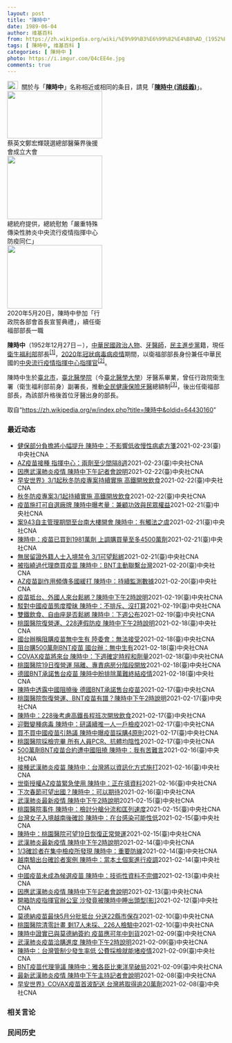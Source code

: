 ```yaml
---
layout: post
title: "陳時中"
date: 1989-06-04
author: 维基百科
from: https://zh.wikipedia.org/wiki/%E9%99%B3%E6%99%82%E4%B8%AD_(1952%E5%B9%B4)
tags: [ 陳時中, 维基百科 ]
categories: [ 陳時中 ]
photo: https://i.imgur.com/Q4cEE4e.jpg
comments: true
---
```

<div class="mw-parser-output"><div id="noteTA-54dafe5e" class="noteTA"><div class="noteTA-group"><div data-noteta-group-source="module" data-noteta-group="Medicine"></div></div></div>
<div role="note" class="hatnote navigation-not-searchable"><a href="/wiki/Wikipedia:%E6%B6%88%E6%AD%A7%E4%B9%89" title="Wikipedia:消歧义"><img alt="Disambig gray.svg" src="//upload.wikimedia.org/wikipedia/commons/thumb/5/5f/Disambig_gray.svg/25px-Disambig_gray.svg.png" decoding="async" width="25" height="19" srcset="//upload.wikimedia.org/wikipedia/commons/thumb/5/5f/Disambig_gray.svg/38px-Disambig_gray.svg.png 1.5x, //upload.wikimedia.org/wikipedia/commons/thumb/5/5f/Disambig_gray.svg/50px-Disambig_gray.svg.png 2x" data-file-width="220" data-file-height="168"></a>&nbsp;&nbsp;關於与「<b>陳時中</b>」名称相近或相同的条目，請見「<b><a href="/wiki/%E9%99%B3%E6%99%82%E4%B8%AD_(%E6%B6%88%E6%AD%A7%E7%BE%A9)" class="mw-disambig" title="陳時中 (消歧義)">陳時中 (消歧義)</a></b>」。</div>

<div class="thumb tright"><div class="thumbinner" style="width:222px;"><a href="/wiki/File:%E9%84%AD%E5%AE%8F%E8%BC%9D%E8%88%87%E9%86%AB%E6%94%BF%E4%BA%BA%E5%A3%AB%E5%90%88%E7%85%A7.jpg" class="image"><img alt="" src="//upload.wikimedia.org/wikipedia/commons/thumb/e/e0/%E9%84%AD%E5%AE%8F%E8%BC%9D%E8%88%87%E9%86%AB%E6%94%BF%E4%BA%BA%E5%A3%AB%E5%90%88%E7%85%A7.jpg/220px-%E9%84%AD%E5%AE%8F%E8%BC%9D%E8%88%87%E9%86%AB%E6%94%BF%E4%BA%BA%E5%A3%AB%E5%90%88%E7%85%A7.jpg" decoding="async" width="220" height="110" class="thumbimage" srcset="//upload.wikimedia.org/wikipedia/commons/thumb/e/e0/%E9%84%AD%E5%AE%8F%E8%BC%9D%E8%88%87%E9%86%AB%E6%94%BF%E4%BA%BA%E5%A3%AB%E5%90%88%E7%85%A7.jpg/330px-%E9%84%AD%E5%AE%8F%E8%BC%9D%E8%88%87%E9%86%AB%E6%94%BF%E4%BA%BA%E5%A3%AB%E5%90%88%E7%85%A7.jpg 1.5x, //upload.wikimedia.org/wikipedia/commons/thumb/e/e0/%E9%84%AD%E5%AE%8F%E8%BC%9D%E8%88%87%E9%86%AB%E6%94%BF%E4%BA%BA%E5%A3%AB%E5%90%88%E7%85%A7.jpg/440px-%E9%84%AD%E5%AE%8F%E8%BC%9D%E8%88%87%E9%86%AB%E6%94%BF%E4%BA%BA%E5%A3%AB%E5%90%88%E7%85%A7.jpg 2x" data-file-width="4160" data-file-height="2080"></a>  <div class="thumbcaption"><div class="magnify"><a href="/wiki/File:%E9%84%AD%E5%AE%8F%E8%BC%9D%E8%88%87%E9%86%AB%E6%94%BF%E4%BA%BA%E5%A3%AB%E5%90%88%E7%85%A7.jpg" class="internal" title="放大"></a></div>蔡英文鄭宏輝競選總部醫藥界後援會成立大會</div></div></div>
<div class="thumb tright"><div class="thumbinner" style="width:222px;"><a href="/wiki/File:02.07_%E7%B8%BD%E7%B5%B1%E6%85%B0%E5%8B%89%E3%80%8C%E5%9A%B4%E9%87%8D%E7%89%B9%E6%AE%8A%E5%82%B3%E6%9F%93%E6%80%A7%E8%82%BA%E7%82%8E%E4%B8%AD%E5%A4%AE%E6%B5%81%E8%A1%8C%E7%96%AB%E6%83%85%E6%8C%87%E6%8F%AE%E4%B8%AD%E5%BF%83%E9%98%B2%E7%96%AB%E5%90%8C%E4%BB%81%E3%80%8D_(49500116692).jpg" class="image"><img alt="" src="//upload.wikimedia.org/wikipedia/commons/thumb/9/95/02.07_%E7%B8%BD%E7%B5%B1%E6%85%B0%E5%8B%89%E3%80%8C%E5%9A%B4%E9%87%8D%E7%89%B9%E6%AE%8A%E5%82%B3%E6%9F%93%E6%80%A7%E8%82%BA%E7%82%8E%E4%B8%AD%E5%A4%AE%E6%B5%81%E8%A1%8C%E7%96%AB%E6%83%85%E6%8C%87%E6%8F%AE%E4%B8%AD%E5%BF%83%E9%98%B2%E7%96%AB%E5%90%8C%E4%BB%81%E3%80%8D_%2849500116692%29.jpg/220px-02.07_%E7%B8%BD%E7%B5%B1%E6%85%B0%E5%8B%89%E3%80%8C%E5%9A%B4%E9%87%8D%E7%89%B9%E6%AE%8A%E5%82%B3%E6%9F%93%E6%80%A7%E8%82%BA%E7%82%8E%E4%B8%AD%E5%A4%AE%E6%B5%81%E8%A1%8C%E7%96%AB%E6%83%85%E6%8C%87%E6%8F%AE%E4%B8%AD%E5%BF%83%E9%98%B2%E7%96%AB%E5%90%8C%E4%BB%81%E3%80%8D_%2849500116692%29.jpg" decoding="async" width="220" height="147" class="thumbimage" srcset="//upload.wikimedia.org/wikipedia/commons/thumb/9/95/02.07_%E7%B8%BD%E7%B5%B1%E6%85%B0%E5%8B%89%E3%80%8C%E5%9A%B4%E9%87%8D%E7%89%B9%E6%AE%8A%E5%82%B3%E6%9F%93%E6%80%A7%E8%82%BA%E7%82%8E%E4%B8%AD%E5%A4%AE%E6%B5%81%E8%A1%8C%E7%96%AB%E6%83%85%E6%8C%87%E6%8F%AE%E4%B8%AD%E5%BF%83%E9%98%B2%E7%96%AB%E5%90%8C%E4%BB%81%E3%80%8D_%2849500116692%29.jpg/330px-02.07_%E7%B8%BD%E7%B5%B1%E6%85%B0%E5%8B%89%E3%80%8C%E5%9A%B4%E9%87%8D%E7%89%B9%E6%AE%8A%E5%82%B3%E6%9F%93%E6%80%A7%E8%82%BA%E7%82%8E%E4%B8%AD%E5%A4%AE%E6%B5%81%E8%A1%8C%E7%96%AB%E6%83%85%E6%8C%87%E6%8F%AE%E4%B8%AD%E5%BF%83%E9%98%B2%E7%96%AB%E5%90%8C%E4%BB%81%E3%80%8D_%2849500116692%29.jpg 1.5x, //upload.wikimedia.org/wikipedia/commons/thumb/9/95/02.07_%E7%B8%BD%E7%B5%B1%E6%85%B0%E5%8B%89%E3%80%8C%E5%9A%B4%E9%87%8D%E7%89%B9%E6%AE%8A%E5%82%B3%E6%9F%93%E6%80%A7%E8%82%BA%E7%82%8E%E4%B8%AD%E5%A4%AE%E6%B5%81%E8%A1%8C%E7%96%AB%E6%83%85%E6%8C%87%E6%8F%AE%E4%B8%AD%E5%BF%83%E9%98%B2%E7%96%AB%E5%90%8C%E4%BB%81%E3%80%8D_%2849500116692%29.jpg/440px-02.07_%E7%B8%BD%E7%B5%B1%E6%85%B0%E5%8B%89%E3%80%8C%E5%9A%B4%E9%87%8D%E7%89%B9%E6%AE%8A%E5%82%B3%E6%9F%93%E6%80%A7%E8%82%BA%E7%82%8E%E4%B8%AD%E5%A4%AE%E6%B5%81%E8%A1%8C%E7%96%AB%E6%83%85%E6%8C%87%E6%8F%AE%E4%B8%AD%E5%BF%83%E9%98%B2%E7%96%AB%E5%90%8C%E4%BB%81%E3%80%8D_%2849500116692%29.jpg 2x" data-file-width="2048" data-file-height="1365"></a>  <div class="thumbcaption"><div class="magnify"><a href="/wiki/File:02.07_%E7%B8%BD%E7%B5%B1%E6%85%B0%E5%8B%89%E3%80%8C%E5%9A%B4%E9%87%8D%E7%89%B9%E6%AE%8A%E5%82%B3%E6%9F%93%E6%80%A7%E8%82%BA%E7%82%8E%E4%B8%AD%E5%A4%AE%E6%B5%81%E8%A1%8C%E7%96%AB%E6%83%85%E6%8C%87%E6%8F%AE%E4%B8%AD%E5%BF%83%E9%98%B2%E7%96%AB%E5%90%8C%E4%BB%81%E3%80%8D_(49500116692).jpg" class="internal" title="放大"></a></div>總統府提供，總統慰勉「嚴重特殊傳染性肺炎中央流行疫情指揮中心防疫同仁」</div></div></div>
<div class="thumb tright"><div class="thumbinner" style="width:222px;"><a href="/wiki/File:05.20_%E7%B8%BD%E7%B5%B1%E4%B8%BB%E6%8C%81%E3%80%8C%E8%A1%8C%E6%94%BF%E9%99%A2%E5%89%AF%E9%99%A2%E9%95%B7%E6%9A%A8%E5%90%84%E9%83%A8%E6%9C%83%E9%A6%96%E9%95%B7%E5%AE%A3%E8%AA%93%E5%85%B8%E7%A6%AE%E3%80%8D-%E9%99%B3%E6%99%82%E4%B8%AD.jpg" class="image"><img alt="" src="//upload.wikimedia.org/wikipedia/commons/thumb/a/aa/05.20_%E7%B8%BD%E7%B5%B1%E4%B8%BB%E6%8C%81%E3%80%8C%E8%A1%8C%E6%94%BF%E9%99%A2%E5%89%AF%E9%99%A2%E9%95%B7%E6%9A%A8%E5%90%84%E9%83%A8%E6%9C%83%E9%A6%96%E9%95%B7%E5%AE%A3%E8%AA%93%E5%85%B8%E7%A6%AE%E3%80%8D-%E9%99%B3%E6%99%82%E4%B8%AD.jpg/220px-05.20_%E7%B8%BD%E7%B5%B1%E4%B8%BB%E6%8C%81%E3%80%8C%E8%A1%8C%E6%94%BF%E9%99%A2%E5%89%AF%E9%99%A2%E9%95%B7%E6%9A%A8%E5%90%84%E9%83%A8%E6%9C%83%E9%A6%96%E9%95%B7%E5%AE%A3%E8%AA%93%E5%85%B8%E7%A6%AE%E3%80%8D-%E9%99%B3%E6%99%82%E4%B8%AD.jpg" decoding="async" width="220" height="147" class="thumbimage" srcset="//upload.wikimedia.org/wikipedia/commons/thumb/a/aa/05.20_%E7%B8%BD%E7%B5%B1%E4%B8%BB%E6%8C%81%E3%80%8C%E8%A1%8C%E6%94%BF%E9%99%A2%E5%89%AF%E9%99%A2%E9%95%B7%E6%9A%A8%E5%90%84%E9%83%A8%E6%9C%83%E9%A6%96%E9%95%B7%E5%AE%A3%E8%AA%93%E5%85%B8%E7%A6%AE%E3%80%8D-%E9%99%B3%E6%99%82%E4%B8%AD.jpg/330px-05.20_%E7%B8%BD%E7%B5%B1%E4%B8%BB%E6%8C%81%E3%80%8C%E8%A1%8C%E6%94%BF%E9%99%A2%E5%89%AF%E9%99%A2%E9%95%B7%E6%9A%A8%E5%90%84%E9%83%A8%E6%9C%83%E9%A6%96%E9%95%B7%E5%AE%A3%E8%AA%93%E5%85%B8%E7%A6%AE%E3%80%8D-%E9%99%B3%E6%99%82%E4%B8%AD.jpg 1.5x, //upload.wikimedia.org/wikipedia/commons/thumb/a/aa/05.20_%E7%B8%BD%E7%B5%B1%E4%B8%BB%E6%8C%81%E3%80%8C%E8%A1%8C%E6%94%BF%E9%99%A2%E5%89%AF%E9%99%A2%E9%95%B7%E6%9A%A8%E5%90%84%E9%83%A8%E6%9C%83%E9%A6%96%E9%95%B7%E5%AE%A3%E8%AA%93%E5%85%B8%E7%A6%AE%E3%80%8D-%E9%99%B3%E6%99%82%E4%B8%AD.jpg/440px-05.20_%E7%B8%BD%E7%B5%B1%E4%B8%BB%E6%8C%81%E3%80%8C%E8%A1%8C%E6%94%BF%E9%99%A2%E5%89%AF%E9%99%A2%E9%95%B7%E6%9A%A8%E5%90%84%E9%83%A8%E6%9C%83%E9%A6%96%E9%95%B7%E5%AE%A3%E8%AA%93%E5%85%B8%E7%A6%AE%E3%80%8D-%E9%99%B3%E6%99%82%E4%B8%AD.jpg 2x" data-file-width="2508" data-file-height="1672"></a>  <div class="thumbcaption"><div class="magnify"><a href="/wiki/File:05.20_%E7%B8%BD%E7%B5%B1%E4%B8%BB%E6%8C%81%E3%80%8C%E8%A1%8C%E6%94%BF%E9%99%A2%E5%89%AF%E9%99%A2%E9%95%B7%E6%9A%A8%E5%90%84%E9%83%A8%E6%9C%83%E9%A6%96%E9%95%B7%E5%AE%A3%E8%AA%93%E5%85%B8%E7%A6%AE%E3%80%8D-%E9%99%B3%E6%99%82%E4%B8%AD.jpg" class="internal" title="放大"></a></div>2020年5月20日，陳時中參加「行政院各部會首長宣誓典禮」，續任衛福部部長一職</div></div></div>
<p><b>陳時中</b>（1952年12月27日<span class="useeditintro" title="Template:BLP editintro">－</span>），<a href="/wiki/%E4%B8%AD%E8%8F%AF%E6%B0%91%E5%9C%8B" title="中華民國">中華民國</a><a href="/wiki/%E6%94%BF%E6%B2%BB%E4%BA%BA%E7%89%A9" title="政治人物">政治人物</a>、<a href="/wiki/%E7%89%99%E9%86%AB%E5%B8%AB" class="mw-redirect" title="牙醫師">牙醫師</a>，<a href="/wiki/%E6%B0%91%E4%B8%BB%E9%80%B2%E6%AD%A5%E9%BB%A8" title="民主進步黨">民主進步黨</a>籍，現任<a href="/wiki/%E4%B8%AD%E8%8F%AF%E6%B0%91%E5%9C%8B%E8%A1%9B%E7%94%9F%E7%A6%8F%E5%88%A9%E9%83%A8" title="中華民國衛生福利部">衛生福利部</a>部長<sup id="cite_ref-1" class="reference"><a href="#cite_note-1">[1]</a></sup>，<a href="/wiki/2019%E5%86%A0%E7%8B%80%E7%97%85%E6%AF%92%E7%97%85%E8%87%BA%E7%81%A3%E7%96%AB%E6%83%85" title="2019冠狀病毒病臺灣疫情">2020年冠狀病毒病疫情</a>期間，以衛福部部長身份兼任中華民國的<a href="/wiki/%E5%9C%8B%E5%AE%B6%E8%A1%9B%E7%94%9F%E6%8C%87%E6%8F%AE%E4%B8%AD%E5%BF%83%E4%B8%AD%E5%A4%AE%E6%B5%81%E8%A1%8C%E7%96%AB%E6%83%85%E6%8C%87%E6%8F%AE%E4%B8%AD%E5%BF%83" title="國家衛生指揮中心中央流行疫情指揮中心">中央流行疫情指揮中心</a><a href="/wiki/%E6%8C%87%E6%8F%AE%E5%AE%98" title="指揮官">指揮官</a><sup id="cite_ref-2" class="reference"><a href="#cite_note-2">[2]</a></sup>。
</p><p>陳時中生於<a href="/wiki/%E8%87%BA%E5%8C%97%E5%B8%82" title="臺北市">臺北市</a>，<a href="/wiki/%E8%87%BA%E5%8C%97%E9%86%AB%E5%AD%B8%E9%99%A2" class="mw-redirect" title="臺北醫學院">臺北醫學院</a>（今<a href="/wiki/%E8%87%BA%E5%8C%97%E9%86%AB%E5%AD%B8%E5%A4%A7%E5%AD%B8" title="臺北醫學大學">臺北醫學大學</a>）牙醫系畢業，曾任行政院衛生署（衛生福利部前身）副署長，推動<a href="/wiki/%E5%85%A8%E6%B0%91%E5%81%A5%E5%BA%B7%E4%BF%9D%E9%9A%AA" title="全民健康保險">全民健康保險</a><a href="/wiki/%E7%89%99%E9%86%AB" title="牙醫">牙醫</a>總額制<sup id="cite_ref-3" class="reference"><a href="#cite_note-3">[3]</a></sup>，後出任衛福部部長，為該部升格後首位牙醫出身的部長。
</p>
</div><noscript><img src="//zh.wikipedia.org/wiki/Special:CentralAutoLogin/start?type=1x1" alt="" title="" width="1" height="1" style="border: none; position: absolute;"></noscript>
<div class="printfooter">取自“<a dir="ltr" href="https://zh.wikipedia.org/w/index.php?title=陳時中&amp;oldid=64430160">https://zh.wikipedia.org/w/index.php?title=陳時中&amp;oldid=64430160</a>”</div><div id="recent-news"><h3>最近动态</h3><ul><li><a href="https://nodebe4.github.io/waimei/2021-02-23/%E5%81%A5%E4%BF%9D%E9%83%A8%E5%88%86%E8%B2%A0%E6%93%94%E5%B0%87%E5%B0%8F%E5%B9%85%E6%8F%90%E5%8D%87-%E9%99%B3%E6%99%82%E4%B8%AD-%E4%B8%8D%E5%BD%B1%E9%9F%BF%E4%BD%8E%E6%94%B6%E6%85%A2%E6%80%A7%E7%97%85%E8%99%95%E6%96%B9%E7%AE%8B" title="健保部分負擔將小幅提升 陳時中：不影響低收慢性病處方箋—— 衛生福利部長陳時中23日表示，健保部分負擔將朝「小幅提升」和「幫助分級醫療」為主軸調整，但低收、中低收入民眾慢性病連續處方箋的負擔不會...">健保部分負擔將小幅提升 陳時中：不影響低收慢性病處方箋</a><time>2021-02-23</time><a class="tag">(臺)中央社CNA</a></li>
<li><a href="https://nodebe4.github.io/waimei/2021-02-23/AZ%E7%96%AB%E8%8B%97%E6%8E%A5%E7%A8%AE-%E6%8C%87%E6%8F%AE%E4%B8%AD%E5%BF%83-%E5%85%A9%E5%8A%91%E8%87%B3%E5%B0%91%E9%96%93%E9%9A%948%E9%80%B1" title="AZ疫苗接種 指揮中心：兩劑至少間隔8週—— 疫情指揮中心指揮官陳時中23日說，未來AZ疫苗兩劑接種至少間隔8週以上。（安納杜魯新聞社） （中央社記者陳偉婷、陳至中台北23日電）疫情指揮中心指揮...">AZ疫苗接種 指揮中心：兩劑至少間隔8週</a><time>2021-02-23</time><a class="tag">(臺)中央社CNA</a></li>
<li><a href="https://nodebe4.github.io/waimei/2021-02-22/%E5%9B%A0%E6%87%89%E6%AD%A6%E6%BC%A2%E8%82%BA%E7%82%8E%E7%96%AB%E6%83%85-%E9%99%B3%E6%99%82%E4%B8%AD%E4%B8%8B%E5%8D%88%E8%A8%98%E8%80%85%E6%9C%83%E8%AA%AA%E6%98%8E" title="因應武漢肺炎疫情 陳時中下午記者會說明—— 武漢肺炎蔓延圖解疫情一次看3.0Infogram 因應武漢肺炎疫情，中央流行疫情指揮中心23日宣布，指揮官陳時中下午將主持記者會說明最新疫情和整備。（...">因應武漢肺炎疫情 陳時中下午記者會說明</a><time>2021-02-22</time><a class="tag">(臺)中央社CNA</a></li>
<li><a href="https://nodebe4.github.io/waimei/2021-02-22/%E6%97%A9%E5%AE%89%E4%B8%96%E7%95%8C-3-1%E8%B5%B7%E7%A7%8B%E5%86%AC%E9%98%B2%E7%96%AB%E5%B0%88%E6%A1%88%E6%8C%81%E7%BA%8C%E5%AF%A6%E6%96%BD-%E9%AB%98%E9%90%B5%E9%96%8B%E6%94%BE%E9%A3%B2%E9%A3%9F" title="早安世界》3/1起秋冬防疫專案持續實施 高鐵開放飲食—— 疫情指揮中心指揮官陳時中宣布，3月1日起維持秋冬專案規定，入境提供陰性報告、一人一戶居家檢疫、8大場所續戴口罩，但高鐵將開放飲食。（中央...">早安世界》3/1起秋冬防疫專案持續實施 高鐵開放飲食</a><time>2021-02-22</time><a class="tag">(臺)中央社CNA</a></li>
<li><a href="https://nodebe4.github.io/waimei/2021-02-22/%E7%A7%8B%E5%86%AC%E9%98%B2%E7%96%AB%E5%B0%88%E6%A1%883-1%E8%B5%B7%E6%8C%81%E7%BA%8C%E5%AF%A6%E6%96%BD-%E9%AB%98%E9%90%B5%E9%96%8B%E6%94%BE%E9%A3%B2%E9%A3%9F" title="秋冬防疫專案3/1起持續實施 高鐵開放飲食—— 疫情指揮中心指揮官陳時中宣布，3月1日起維持秋冬專案規定，入境提供陰性報告、一人一戶居家檢疫、8大場所續戴口罩，但高鐵將開放飲食。（中央社檔案照片...">秋冬防疫專案3/1起持續實施 高鐵開放飲食</a><time>2021-02-22</time><a class="tag">(臺)中央社CNA</a></li>
<li><a href="https://nodebe4.github.io/waimei/2021-02-21/%E7%96%AB%E8%8B%97%E6%96%BD%E6%89%93%E5%8F%AF%E8%87%AA%E9%81%B8%E5%BB%A0%E7%89%8C-%E9%99%B3%E6%99%82%E4%B8%AD%E6%9B%9D%E8%80%83%E9%87%8F-%E5%85%BC%E9%A1%A7%E5%8A%9F%E6%95%88%E8%88%87%E6%B0%91%E7%9C%BE%E6%AC%8A%E7%9B%8A" title="疫苗施打可自選廠牌 陳時中曝考量：兼顧功效與民眾權益—— 武漢肺炎疫苗將開打，有專家建議強制施打、不選廠牌，但指揮中心卻不打算這麼做。（示意圖／圖取自Pixabay圖庫） （中央社記者張茗喧、余...">疫苗施打可自選廠牌 陳時中曝考量：兼顧功效與民眾權益</a><time>2021-02-21</time><a class="tag">(臺)中央社CNA</a></li>
<li><a href="https://nodebe4.github.io/waimei/2021-02-21/%E6%A1%88943%E8%87%AA%E4%B8%BB%E7%AE%A1%E7%90%86%E6%9C%9F%E9%96%93%E8%87%B3%E5%8F%B0%E5%8D%97%E5%A4%A7%E6%A8%93%E9%96%8B%E6%9C%83-%E9%99%B3%E6%99%82%E4%B8%AD-%E6%9C%89%E8%A7%B8%E6%B3%95%E4%B9%8B%E8%99%9E" title="案943自主管理期間至台南大樓開會 陳時中：有觸法之虞—— 網傳武漢肺炎確診者案943自主管理期間曾到台南某大樓開會，指揮中心指揮官陳時中說，個案確實有違反秋冬防疫專案可能。（中央流行疫情指揮中...">案943自主管理期間至台南大樓開會 陳時中：有觸法之虞</a><time>2021-02-21</time><a class="tag">(臺)中央社CNA</a></li>
<li><a href="https://nodebe4.github.io/waimei/2021-02-21/%E9%99%B3%E6%99%82%E4%B8%AD-%E7%96%AB%E8%8B%97%E5%B7%B2%E8%B2%B7%E5%88%B01981%E8%90%AC%E5%8A%91-%E4%B8%8A%E8%AA%BF%E8%B3%BC%E8%B2%B7%E9%87%8F%E8%87%B3%E5%A4%9A4500%E8%90%AC%E5%8A%91" title="陳時中：疫苗已買到1981萬劑 上調購買量至多4500萬劑—— 中央流行疫情指揮中心指揮官陳時中21日表示，台灣目前已透過國際間管道買到1981萬劑疫苗。（示意圖／圖取自Pixabay圖庫） （...">陳時中：疫苗已買到1981萬劑 上調購買量至多4500萬劑</a><time>2021-02-21</time><a class="tag">(臺)中央社CNA</a></li>
<li><a href="https://nodebe4.github.io/waimei/2021-02-21/%E7%84%A1%E5%B1%85%E7%95%99%E8%AD%89%E5%A4%96%E7%B1%8D%E4%BA%BA%E5%A3%AB%E5%85%A5%E5%A2%83%E7%A6%81%E4%BB%A4-3-1%E5%8F%AF%E6%9C%9B%E9%AC%86%E7%B6%81" title="無居留證外籍人士入境禁令 3/1可望鬆綁—— 台灣自今年元旦起祭出無居留證外籍人士入境禁令，疫情指揮中心指揮官陳時中21日表示可望鬆綁。圖為桃園機場入境通道。（中央社檔案照片） （中央社記者張茗...">無居留證外籍人士入境禁令 3/1可望鬆綁</a><time>2021-02-21</time><a class="tag">(臺)中央社CNA</a></li>
<li><a href="https://nodebe4.github.io/waimei/2021-02-20/%E8%A2%AB%E6%8C%87%E7%B9%9E%E9%81%8E%E4%BB%A3%E7%90%86%E5%95%86%E8%B2%B7%E7%96%AB%E8%8B%97-%E9%99%B3%E6%99%82%E4%B8%AD-BNT%E4%B8%BB%E5%8B%95%E8%81%AF%E7%B9%AB%E5%8F%B0%E7%81%A3" title="被指繞過代理商買疫苗 陳時中：BNT主動聯繫台灣—— 對於外界批評繞過中國代理商，直接向德國BNT總公司洽購疫苗。疫情指揮中心指揮官陳時中20日表示，是BNT總公司主動聯繫。（圖取自twitte...">被指繞過代理商買疫苗 陳時中：BNT主動聯繫台灣</a><time>2021-02-20</time><a class="tag">(臺)中央社CNA</a></li>
<li><a href="https://nodebe4.github.io/waimei/2021-02-20/AZ%E7%96%AB%E8%8B%97%E5%89%AF%E4%BD%9C%E7%94%A8%E9%A0%BB%E5%82%B3%E5%A4%9A%E5%9C%8B%E7%B7%A9%E6%89%93-%E9%99%B3%E6%99%82%E4%B8%AD-%E6%8C%81%E7%BA%8C%E7%9B%A3%E6%B8%AC%E6%95%B8%E6%93%9A" title="AZ疫苗副作用頻傳多國緩打 陳時中：持續監測數據—— 對於部分國家緩打牛津AZ疫苗，中央流行疫情指揮中心指揮官陳時中20日說，台灣對此高度重視，會持續關注國外相關做法和數據。（指揮中心提供） （...">AZ疫苗副作用頻傳多國緩打 陳時中：持續監測數據</a><time>2021-02-20</time><a class="tag">(臺)中央社CNA</a></li>
<li><a href="https://nodebe4.github.io/waimei/2021-02-19/%E7%96%AB%E8%8B%97%E6%8A%B5%E5%8F%B0-%E5%A4%96%E5%9C%8B%E4%BA%BA%E4%BE%86%E5%8F%B0%E9%AC%86%E7%B6%81-%E9%99%B3%E6%99%82%E4%B8%AD%E4%B8%8B%E5%8D%882%E6%99%82%E8%AA%AA%E6%98%8E" title="疫苗抵台、外國人來台鬆綁？陳時中下午2時說明—— 國內疫情持穩，不僅首批武漢肺炎疫苗最快可望於下週抵台，因應秋冬專案將結束，中央流行疫情指揮中心也正研議開放外國人入境。圖為桃園國際機場櫃檯。（中...">疫苗抵台、外國人來台鬆綁？陳時中下午2時說明</a><time>2021-02-19</time><a class="tag">(臺)中央社CNA</a></li>
<li><a href="https://nodebe4.github.io/waimei/2021-02-19/%E9%A7%81%E5%B0%8D%E4%B8%AD%E5%9C%8B%E7%96%AB%E8%8B%97%E6%85%8B%E5%BA%A6%E6%9B%96%E6%98%A7-%E9%99%B3%E6%99%82%E4%B8%AD-%E4%B8%8D%E6%8E%92%E6%96%A5-%E6%B2%92%E6%89%93%E7%AE%97" title="駁對中國疫苗態度曖昧 陳時中：不排斥、沒打算—— 對於是否使用中國疫苗，陳時中19日強調，他立場一向清楚，就是「不排斥、沒打算」。（中央流行疫情指揮中心提供） （中央社記者張茗喧、吳欣紜台北19...">駁對中國疫苗態度曖昧 陳時中：不排斥、沒打算</a><time>2021-02-19</time><a class="tag">(臺)中央社CNA</a></li>
<li><a href="https://nodebe4.github.io/waimei/2021-02-19/%E9%9B%99%E9%90%B5%E9%A3%B2%E9%A3%9F-%E8%87%AA%E7%94%B1%E5%BA%A7%E6%98%AF%E5%90%A6%E9%AC%86%E7%B6%81-%E9%99%B3%E6%99%82%E4%B8%AD-%E4%B8%8B%E9%80%B1%E5%85%AC%E5%B8%83" title="雙鐵飲食、自由座是否鬆綁 陳時中：下週公布—— 疫情指揮中心指揮官陳時中19日表示，高鐵等交通工具下週將公布是否開放飲食及自由座。（中央社檔案照片） （中央社記者張茗喧、吳欣紜台北19日電）秋冬...">雙鐵飲食、自由座是否鬆綁  陳時中：下週公布</a><time>2021-02-19</time><a class="tag">(臺)中央社CNA</a></li>
<li><a href="https://nodebe4.github.io/waimei/2021-02-18/%E6%A1%83%E5%9C%92%E9%86%AB%E9%99%A2%E5%BE%A9%E7%87%9F%E9%81%8B-228%E9%80%A3%E5%81%87%E9%98%B2%E7%96%AB-%E9%99%B3%E6%99%82%E4%B8%AD%E4%B8%8B%E5%8D%882%E6%99%82%E8%AA%AA%E6%98%8E" title="桃園醫院復營運、228連假防疫 陳時中下午2時說明—— 桃園醫院群聚案告一段落，19日恢復正常營運，民眾戴口罩排隊準備實名制登記入院。中央社記者施宗暉攝 110年2月19日 （中央社記者張茗喧台...">桃園醫院復營運、228連假防疫 陳時中下午2時說明</a><time>2021-02-18</time><a class="tag">(臺)中央社CNA</a></li>
<li><a href="https://nodebe4.github.io/waimei/2021-02-18/%E5%9C%8B%E5%8F%B0%E8%BE%A6%E7%A8%B1%E9%98%BB%E8%B3%BC%E7%96%AB%E8%8B%97%E7%84%A1%E4%B8%AD%E7%94%9F%E6%9C%89-%E9%99%B8%E5%A7%94%E6%9C%83-%E7%84%A1%E6%B3%95%E6%8E%A5%E5%8F%97" title="國台辦稱阻購疫苗無中生有 陸委會：無法接受—— （中央社記者賴言曦台北18日電）疫情指揮中心指揮官陳時中昨天表示，原定向德國購買500萬劑疫苗因中國介入生變。中國大陸國台辦今天宣稱這是無中生有，...">國台辦稱阻購疫苗無中生有 陸委會：無法接受</a><time>2021-02-18</time><a class="tag">(臺)中央社CNA</a></li>
<li><a href="https://nodebe4.github.io/waimei/2021-02-18/%E9%98%BB%E5%8F%B0%E8%B3%BC500%E8%90%AC%E5%8A%91BNT%E7%96%AB%E8%8B%97-%E5%9C%8B%E5%8F%B0%E8%BE%A6-%E7%84%A1%E4%B8%AD%E7%94%9F%E6%9C%89" title="阻台購500萬劑BNT疫苗 國台辦：無中生有—— （中央社記者繆宗翰台北18日電）疫情指揮中心指揮官陳時中昨天表示，台灣原訂向德國BNT購買500萬劑疫苗卻因中國介入生變。中國大陸國台辦今天宣稱...">阻台購500萬劑BNT疫苗 國台辦：無中生有</a><time>2021-02-18</time><a class="tag">(臺)中央社CNA</a></li>
<li><a href="https://nodebe4.github.io/waimei/2021-02-18/COVAX%E7%96%AB%E8%8B%97%E5%B0%87%E4%BE%86%E5%8F%B0-%E9%99%B3%E6%99%82%E4%B8%AD-%E4%B8%8B%E9%80%B1%E7%A2%BA%E5%AE%9A%E6%99%82%E7%A8%8B%E5%92%8C%E5%8A%91%E9%87%8F" title="COVAX疫苗將來台 陳時中：下週確定時程和劑量—— 外傳台灣透過COVAX取得的AZ疫苗最快2月底就會抵台，中央流行疫情指揮中心指揮官陳時中18日指出，最快下週確定供貨時程和劑量。（指揮中心提...">COVAX疫苗將來台 陳時中：下週確定時程和劑量</a><time>2021-02-18</time><a class="tag">(臺)中央社CNA</a></li>
<li><a href="https://nodebe4.github.io/waimei/2021-02-18/%E6%A1%83%E5%9C%92%E9%86%AB%E9%99%A219%E6%97%A5%E5%BE%A9%E7%87%9F%E9%81%8B-%E9%9A%94%E9%9B%A2-%E5%B0%88%E8%B2%AC%E7%97%85%E6%88%BF%E5%88%86%E9%9A%8E%E6%AE%B5%E9%96%8B%E6%94%BE" title="桃園醫院19日復營運 隔離、專責病房分階段開放—— 疫情指揮中心指揮官陳時中18日表示，桃園醫院將逐步恢復營運，專責病房將縮小規模、隔離病房暫不開放。（中央社檔案照片） （中央社記者張茗喧、吳欣...">桃園醫院19日復營運 隔離、專責病房分階段開放</a><time>2021-02-18</time><a class="tag">(臺)中央社CNA</a></li>
<li><a href="https://nodebe4.github.io/waimei/2021-02-18/%E5%BE%B7%E5%9C%8BBNT%E6%89%BF%E8%AB%BE%E5%94%AE%E5%8F%B0%E7%96%AB%E8%8B%97-%E9%99%B3%E6%99%82%E4%B8%AD%E7%9B%BC%E6%8E%92%E9%99%A4%E8%90%AC%E9%9B%A3%E7%B5%82%E7%B5%90%E7%96%AB%E6%83%85" title="德國BNT承諾售台疫苗 陳時中盼排除萬難終結疫情—— 德國BNT承諾將武漢肺炎疫苗賣到台灣。疫情指揮中心指揮官陳時中18日對此表示歡迎。（圖取自twitter.com/BioNTech_Grou...">德國BNT承諾售台疫苗 陳時中盼排除萬難終結疫情</a><time>2021-02-18</time><a class="tag">(臺)中央社CNA</a></li>
<li><a href="https://nodebe4.github.io/waimei/2021-02-17/%E9%99%B3%E6%99%82%E4%B8%AD%E9%80%8F%E9%9C%B2%E4%B8%AD%E5%9C%8B%E9%98%BB%E6%92%93%E5%BE%8C-%E5%BE%B7%E5%9C%8BBNT%E6%89%BF%E8%AB%BE%E5%94%AE%E5%8F%B0%E7%96%AB%E8%8B%97" title="陳時中透露中國阻撓後 德國BNT承諾售台疫苗—— 德國BioNTech公司發表聲明指出，仍會按計劃提供疫苗給台灣。（圖取自twitter.com/BioNTech_Group） （中央社台北18...">陳時中透露中國阻撓後 德國BNT承諾售台疫苗</a><time>2021-02-17</time><a class="tag">(臺)中央社CNA</a></li>
<li><a href="https://nodebe4.github.io/waimei/2021-02-17/%E6%A1%83%E5%9C%92%E9%86%AB%E9%99%A2%E6%81%A2%E5%BE%A9%E7%87%9F%E9%81%8B-BNT%E7%96%AB%E8%8B%97%E6%9C%89%E8%AD%9C-%E9%99%B3%E6%99%82%E4%B8%AD%E4%B8%8B%E5%8D%882%E6%99%82%E8%AA%AA%E6%98%8E" title="桃園醫院恢復營運、BNT疫苗有譜？陳時中下午2時說明—— 國內疫情持穩，衛生福利部桃園醫院將恢復營運，另德國BNT可望賣疫苗台灣。中央流行疫情指揮中心指揮官陳時中19日下午將召開記者會說明。（中...">桃園醫院恢復營運、BNT疫苗有譜？陳時中下午2時說明</a><time>2021-02-17</time><a class="tag">(臺)中央社CNA</a></li>
<li><a href="https://nodebe4.github.io/waimei/2021-02-17/%E9%99%B3%E6%99%82%E4%B8%AD-228%E5%BE%8C%E8%80%83%E6%85%AE%E9%AB%98%E9%90%B5%E9%95%B7%E7%A8%8B%E7%8F%AD%E6%AC%A1%E9%96%8B%E6%94%BE%E9%A3%B2%E9%A3%9F" title="陳時中：228後考慮高鐵長程班次開放飲食—— 中央流行疫情指揮中心去年底啟動秋冬防疫專案，將於2月28日到期，指揮官陳時中說，包含戴口罩、入境管制等將延續，但會考慮開放高鐵長程班次飲食。（中央社...">陳時中：228後考慮高鐵長程班次開放飲食</a><time>2021-02-17</time><a class="tag">(臺)中央社CNA</a></li>
<li><a href="https://nodebe4.github.io/waimei/2021-02-17/%E8%BF%8E%E6%88%B0%E8%AE%8A%E7%A8%AE%E7%97%85%E6%AF%92-%E9%99%B3%E6%99%82%E4%B8%AD-%E7%A0%94%E8%AD%B0%E7%BA%8C%E6%8E%A8%E4%B8%80%E4%BA%BA%E4%B8%80%E6%88%B6%E6%AA%A2%E7%96%AB" title="迎戰變種病毒 陳時中：研議續推一人一戶檢疫—— 英國又出現新型變種病毒，外界好奇邊境管控是否再加嚴。疫情指揮中心17日表示，將研議延長實施一人一戶居家檢疫來因應。（中央社檔案照片） （中央社記者...">迎戰變種病毒  陳時中：研議續推一人一戶檢疫</a><time>2021-02-17</time><a class="tag">(臺)中央社CNA</a></li>
<li><a href="https://nodebe4.github.io/waimei/2021-02-17/%E8%B2%B7%E4%B8%8D%E8%B2%B7%E4%B8%AD%E5%9C%8B%E7%96%AB%E8%8B%97%E5%BC%95%E7%86%B1%E8%AD%B0-%E9%99%B3%E6%99%82%E4%B8%AD%E6%9B%9D%E7%96%AB%E8%8B%97%E6%8E%A1%E8%B3%BC4%E5%8E%9F%E5%89%87" title="買不買中國疫苗引熱議 陳時中曝疫苗採購4原則—— 中央流行疫情指揮中心指揮官陳時中表示，目前中國大陸的疫苗無論在安全、有效性等技術性資料都不完整，台灣的法律也規定不可買。圖為上海科研人員展示疫苗...">買不買中國疫苗引熱議 陳時中曝疫苗採購4原則</a><time>2021-02-17</time><a class="tag">(臺)中央社CNA</a></li>
<li><a href="https://nodebe4.github.io/waimei/2021-02-17/%E6%A1%83%E5%9C%92%E9%86%AB%E9%99%A2%E6%8E%A1%E6%AA%A2%E5%AE%8C%E7%95%A2-%E6%89%80%E6%9C%89%E4%BA%BA%E5%93%A1PCR-%E6%8A%97%E9%AB%94%E5%9D%87%E9%99%B0%E6%80%A7" title="桃園醫院採檢完畢 所有人員PCR、抗體均陰性—— 指揮中心指揮官陳時中17日宣布，桃園醫院採檢工作都已完成，所有人員PCR、抗體均陰性。（中央社檔案照片） （中央社記者張茗喧、吳欣紜台北17日電...">桃園醫院採檢完畢  所有人員PCR、抗體均陰性</a><time>2021-02-17</time><a class="tag">(臺)中央社CNA</a></li>
<li><a href="https://nodebe4.github.io/waimei/2021-02-16/500%E8%90%AC%E5%8A%91BNT%E7%96%AB%E8%8B%97%E5%90%88%E7%B4%84%E9%81%AD%E4%B8%AD%E5%9C%8B%E9%98%BB%E6%92%93-%E9%99%B3%E6%99%82%E4%B8%AD-%E6%88%91%E6%9C%89%E8%8B%A6%E9%9B%A3%E8%A8%80" title="500萬劑BNT疫苗合約遭中國阻撓 陳時中：我有苦難言—— 中央流行疫情指揮中心指揮官陳時中17日上午接受電台專訪時首度鬆口，台灣原訂向德國BNT購買500萬劑武漢肺炎疫苗，原本合約簽定在即、新...">500萬劑BNT疫苗合約遭中國阻撓 陳時中：我有苦難言</a><time>2021-02-16</time><a class="tag">(臺)中央社CNA</a></li>
<li><a href="https://nodebe4.github.io/waimei/2021-02-16/%E6%8E%A5%E7%A8%AE%E6%AD%A6%E6%BC%A2%E8%82%BA%E7%82%8E%E7%96%AB%E8%8B%97-%E9%99%B3%E6%99%82%E4%B8%AD-%E5%8F%B0%E7%81%A3%E5%B0%87%E4%BB%A5%E8%B3%87%E8%A8%8A%E5%8C%96%E6%96%B9%E5%BC%8F%E6%96%BD%E6%89%93" title="接種武漢肺炎疫苗 陳時中：台灣將以資訊化方式施打—— 中央流行疫情指揮中心指揮官陳時中表示，台灣準備要用資訊化方式增加武漢肺炎疫苗施打效率、減少大家等候時間，也將運用這些資料來做最適當分配。（示...">接種武漢肺炎疫苗 陳時中：台灣將以資訊化方式施打</a><time>2021-02-16</time><a class="tag">(臺)中央社CNA</a></li>
<li><a href="https://nodebe4.github.io/waimei/2021-02-16/%E4%B8%96%E8%A1%9B%E6%8E%88%E6%AC%8AAZ%E7%96%AB%E8%8B%97%E7%B7%8A%E6%80%A5%E4%BD%BF%E7%94%A8-%E9%99%B3%E6%99%82%E4%B8%AD-%E6%AD%A3%E5%9C%A8%E5%A1%AB%E8%B3%87%E6%96%99" title="世衛授權AZ疫苗緊急使用 陳時中：正在填資料—— 世衛授權AZ疫苗緊急使用，台灣也列入COVAX第一波配送名單。中央流行疫情指揮中心16日說，還沒給確切疫苗數目，正在填報相關資料。（示意圖／圖取...">世衛授權AZ疫苗緊急使用 陳時中：正在填資料</a><time>2021-02-16</time><a class="tag">(臺)中央社CNA</a></li>
<li><a href="https://nodebe4.github.io/waimei/2021-02-16/%E4%B8%8B%E6%AC%A1%E6%98%A5%E7%AF%80%E5%8F%AF%E6%9C%9B%E5%87%BA%E5%9C%8B-%E9%99%B3%E6%99%82%E4%B8%AD-%E5%8F%AF%E4%BB%A5%E6%9C%9F%E5%BE%85" title="下次春節可望出國？陳時中：可以期待—— （中央社記者吳欣紜、陳怡璇台北16日電）全球施打疫苗，台灣也在首波配送名單中，外界關心明年春節是否可出國旅遊，疫情指揮中心指揮官陳時中今天說，明年春節可以...">下次春節可望出國？陳時中：可以期待</a><time>2021-02-16</time><a class="tag">(臺)中央社CNA</a></li>
<li><a href="https://nodebe4.github.io/waimei/2021-02-15/%E6%AD%A6%E6%BC%A2%E8%82%BA%E7%82%8E%E6%9C%80%E6%96%B0%E7%96%AB%E6%83%85-%E9%99%B3%E6%99%82%E4%B8%AD%E4%B8%8B%E5%8D%882%E6%99%82%E8%AA%AA%E6%98%8E" title="武漢肺炎最新疫情 陳時中下午2時說明—— 武漢肺炎病例連續3天「加零」，中央流行疫情指揮中心指揮官陳時中16日下午將說明最新疫情。（中央社檔案照片） （中央社台北16日電）台灣已連續3天沒有武漢...">武漢肺炎最新疫情 陳時中下午2時說明</a><time>2021-02-15</time><a class="tag">(臺)中央社CNA</a></li>
<li><a href="https://nodebe4.github.io/waimei/2021-02-15/%E6%A1%83%E5%9C%92%E9%86%AB%E9%99%A2%E4%BA%8B%E4%BB%B6-%E9%99%B3%E6%99%82%E4%B8%AD-%E6%AA%A2%E8%A8%8E%E5%88%86%E8%89%99%E5%88%86%E6%B5%81%E5%92%8C%E5%8C%A1%E5%88%97%E9%80%9F%E5%BA%A6" title="桃園醫院事件 陳時中：檢討分艙分流和匡列速度—— 衛生福利部桃園醫院武漢肺炎院內感染事件告一段落，最快19日恢復正常營運。圖為4日桃園環保局人員到院區周遭消毒。（中央社檔案照片） （中央社記者陳...">桃園醫院事件  陳時中：檢討分艙分流和匡列速度</a><time>2021-02-15</time><a class="tag">(臺)中央社CNA</a></li>
<li><a href="https://nodebe4.github.io/waimei/2021-02-15/%E5%8F%B0%E7%81%A3%E5%A5%B3%E5%AD%90%E5%85%A5%E5%A2%83%E8%B6%8A%E5%8D%97%E5%BE%8C%E7%A2%BA%E8%A8%BA-%E9%99%B3%E6%99%82%E4%B8%AD-%E5%9C%A8%E5%8F%B0%E6%84%9F%E6%9F%93%E5%8F%AF%E8%83%BD%E6%80%A7%E4%BD%8E" title="台灣女子入境越南後確診 陳時中：在台感染可能性低—— 越南13日通報新增境外移入武漢肺炎疫情中，有一名確診者來自台灣。圖為越南雲屯機場旅客。（圖取自facebook.com/Canghangkh...">台灣女子入境越南後確診 陳時中：在台感染可能性低</a><time>2021-02-15</time><a class="tag">(臺)中央社CNA</a></li>
<li><a href="https://nodebe4.github.io/waimei/2021-02-15/%E9%99%B3%E6%99%82%E4%B8%AD-%E6%A1%83%E5%9C%92%E9%86%AB%E9%99%A2%E5%8F%AF%E6%9C%9B19%E6%97%A5%E6%81%A2%E5%BE%A9%E6%AD%A3%E5%B8%B8%E7%87%9F%E9%81%8B" title="陳時中：桃園醫院可望19日恢復正常營運—— 中央流行疫情指揮中心指揮官陳時中15日表示，衛生福利部桃園醫院群聚感染事件告一段落，經由專家檢視，預計19日恢復正常營運。（中央社檔案照片） （中央社...">陳時中：桃園醫院可望19日恢復正常營運</a><time>2021-02-15</time><a class="tag">(臺)中央社CNA</a></li>
<li><a href="https://nodebe4.github.io/waimei/2021-02-14/%E6%AD%A6%E6%BC%A2%E8%82%BA%E7%82%8E%E6%9C%80%E6%96%B0%E7%96%AB%E6%83%85-%E9%99%B3%E6%99%82%E4%B8%AD%E4%B8%8B%E5%8D%882%E6%99%82%E8%AA%AA%E6%98%8E" title="武漢肺炎最新疫情 陳時中下午2時說明—— （中央社記者陳至中台北15日電）台灣已連續2天沒有武漢肺炎新增病例，今天是否持續「加零」，中央流行疫情指揮中心將於下午2時召開記者會說明，由指揮官陳時中...">武漢肺炎最新疫情 陳時中下午2時說明</a><time>2021-02-14</time><a class="tag">(臺)中央社CNA</a></li>
<li><a href="https://nodebe4.github.io/waimei/2021-02-14/1-3%E7%A2%BA%E8%A8%BA%E8%80%85%E5%9C%A8%E9%9B%86%E4%B8%AD%E6%AA%A2%E7%96%AB%E6%89%80%E7%99%BC%E7%8F%BE-%E9%99%B3%E6%99%82%E4%B8%AD-%E9%87%8D%E8%A6%81%E9%98%B2%E7%B7%9A" title="1/3確診者在集中檢疫所發現 陳時中：重要防線—— 陳時中（後左1）14日表示，一年來共有331名武漢肺炎確診者是在集中檢疫所中被發現，這是很重要的防線。（圖取自Flickr；作者總統府，CC ...">1/3確診者在集中檢疫所發現 陳時中：重要防線</a><time>2021-02-14</time><a class="tag">(臺)中央社CNA</a></li>
<li><a href="https://nodebe4.github.io/waimei/2021-02-14/%E8%B6%8A%E5%8D%97%E9%A9%97%E5%87%BA%E5%8F%B0%E7%A2%BA%E8%A8%BA%E8%80%85%E6%A1%88%E4%BE%8B-%E9%99%B3%E6%99%82%E4%B8%AD-%E7%95%B6%E6%9C%AC%E5%9C%9F%E5%80%8B%E6%A1%88%E9%80%B2%E8%A1%8C%E7%96%AB%E8%AA%BF" title="越南驗出台確診者案例 陳時中：當本土個案進行疫調—— 越南13日通報新增境外移入武漢肺炎疫情中，有一名確診者來自台灣。中央流行疫情指揮中心指揮官陳時中14日回應有3種可能性。圖為雲屯機場入境旅客...">越南驗出台確診者案例 陳時中：當本土個案進行疫調</a><time>2021-02-14</time><a class="tag">(臺)中央社CNA</a></li>
<li><a href="https://nodebe4.github.io/waimei/2021-02-13/%E4%B8%AD%E5%9C%8B%E7%96%AB%E8%8B%97%E6%9C%AA%E6%88%90%E7%82%BA%E5%80%99%E9%81%B8%E7%96%AB%E8%8B%97-%E9%99%B3%E6%99%82%E4%B8%AD-%E6%8A%80%E8%A1%93%E6%80%A7%E8%B3%87%E6%96%99%E4%B8%8D%E5%AE%8C%E5%82%99" title="中國疫苗未成為候選疫苗 陳時中：技術性資料不完備—— 衛生福利部長陳時中14日表示，中國疫苗技術性的資料不完備，科學性的資料也沒發表過，未列入候選疫苗。（中央社檔案照片） （中央社記者趙麗妍台中...">中國疫苗未成為候選疫苗 陳時中：技術性資料不完備</a><time>2021-02-13</time><a class="tag">(臺)中央社CNA</a></li>
<li><a href="https://nodebe4.github.io/waimei/2021-02-13/%E5%9B%A0%E6%87%89%E6%AD%A6%E6%BC%A2%E8%82%BA%E7%82%8E%E7%96%AB%E6%83%85-%E9%99%B3%E6%99%82%E4%B8%AD%E4%B8%8B%E5%8D%88%E8%A8%98%E8%80%85%E6%9C%83%E8%AA%AA%E6%98%8E" title="因應武漢肺炎疫情 陳時中下午記者會說明—— 中央流行疫情指揮中心14日宣布，指揮官陳時中將主持下午記者會。（中央社檔案照片） （中央社記者余曉涵台北14日電）因應武漢肺炎疫情，中央流行疫情指揮中...">因應武漢肺炎疫情 陳時中下午記者會說明</a><time>2021-02-13</time><a class="tag">(臺)中央社CNA</a></li>
<li><a href="https://nodebe4.github.io/waimei/2021-02-12/%E9%96%8B%E7%AE%B1%E9%98%B2%E7%96%AB%E6%8C%87%E6%8F%AE%E5%AE%98%E8%BE%A6%E5%85%AC%E5%AE%A4-%E6%B2%99%E7%99%BC%E7%AB%9F%E8%A2%AB%E9%99%B3%E6%99%82%E4%B8%AD%E7%9D%A1%E5%87%BA%E9%A0%AD%E5%9E%8B-%E5%BD%B1" title="開箱防疫指揮官辦公室 沙發竟被陳時中睡出頭型[影]—— 影片來源：蘇貞昌 （中央社記者王承中台北12日電）今天是農曆春節大年初一，行政院長蘇貞昌特地前去慰勞仍在值班的衛福部長陳時中及疾管署長周志...">開箱防疫指揮官辦公室 沙發竟被陳時中睡出頭型[影]</a><time>2021-02-12</time><a class="tag">(臺)中央社CNA</a></li>
<li><a href="https://nodebe4.github.io/waimei/2021-02-10/%E8%8E%AB%E5%BE%B7%E7%B4%8D%E7%96%AB%E8%8B%97%E6%9C%80%E5%BF%AB5%E6%9C%88%E5%88%86%E6%89%B9%E6%8A%B5%E5%8F%B0-%E5%88%86%E9%80%8122%E7%B8%A3%E5%B8%82%E4%BF%9D%E5%AD%98" title="莫德納疫苗最快5月分批抵台 分送22縣市保存—— 疫情指揮中心指揮官陳時中10日證實，台灣已買到505萬劑莫德納疫苗，預計5、6月間分批到貨，將分送至22縣市的冰箱儲存。（示意圖／圖取自Pixa...">莫德納疫苗最快5月分批抵台 分送22縣市保存</a><time>2021-02-10</time><a class="tag">(臺)中央社CNA</a></li>
<li><a href="https://nodebe4.github.io/waimei/2021-02-10/%E6%A1%83%E5%9C%92%E9%86%AB%E9%99%A2%E6%B8%85%E9%9B%B6%E8%A8%88%E7%95%AB-%E5%89%A917%E4%BA%BA%E6%9C%AA%E6%8E%A1-226%E4%BA%BA%E6%AA%A2%E9%A9%97%E4%B8%AD" title="桃園醫院清零計畫 剩17人未採、226人檢驗中—— 桃園醫院清零計畫進入第二階段抗體檢驗，中央流行疫情指揮中心指揮官陳時中10日表示，目前僅剩17人未採、226人檢驗中。（疫情指揮中心提供） （...">桃園醫院清零計畫 剩17人未採、226人檢驗中</a><time>2021-02-10</time><a class="tag">(臺)中央社CNA</a></li>
<li><a href="https://nodebe4.github.io/waimei/2021-02-09/%E9%99%B3%E6%99%82%E4%B8%AD%E8%AD%89%E5%AF%A6%E5%B7%B2%E8%88%87%E8%8E%AB%E5%BE%B7%E7%B4%8D%E7%B0%BD%E7%B4%84-%E7%96%AB%E8%8B%97%E6%87%89%E5%8F%AF%E5%B9%B4%E4%B8%AD%E5%88%B0%E8%B2%A8" title="陳時中證實已與莫德納簽約 疫苗應可年中到貨—— 副總統賴清德（右）10日上午到疾管署慰勉值班防疫人員，致贈龜苓膏與印有台灣字樣的抱枕，由中央流行疫情指揮中心指揮官、衛福部長陳時中（中）代表接受。...">陳時中證實已與莫德納簽約  疫苗應可年中到貨</a><time>2021-02-09</time><a class="tag">(臺)中央社CNA</a></li>
<li><a href="https://nodebe4.github.io/waimei/2021-02-09/%E6%AD%A6%E6%BC%A2%E8%82%BA%E7%82%8E%E7%96%AB%E8%8B%97%E6%B4%BD%E8%B3%BC%E9%80%B2%E5%BA%A6-%E9%99%B3%E6%99%82%E4%B8%AD%E4%B8%8B%E5%8D%882%E6%99%82%E8%AA%AA%E6%98%8E" title="武漢肺炎疫苗洽購進度 陳時中下午2時說明—— （中央社記者張茗喧台北10日電）台灣武漢肺炎（2019 冠狀病毒疾病，COVID-19）疫情穩定，美國藥廠莫德納（Moderna）今天宣布將提供50...">武漢肺炎疫苗洽購進度 陳時中下午2時說明</a><time>2021-02-09</time><a class="tag">(臺)中央社CNA</a></li>
<li><a href="https://nodebe4.github.io/waimei/2021-02-09/%E9%99%B3%E6%99%82%E4%B8%AD-%E5%8F%B0%E7%81%A3%E7%AE%A1%E5%88%B6%E5%B0%91%E7%99%BC%E7%94%9F%E7%8E%87%E4%BD%8E-%E5%85%AC%E8%B2%BB%E6%8E%A1%E6%AA%A2%E5%B0%B1%E8%83%BD%E5%A0%B5%E7%96%AB%E6%83%85" title="陳時中：台灣管制少發生率低 公費採檢就能堵疫情—— 防疫指揮官陳時中9日表示，台灣精準防範武漢肺炎且公費採檢足以防堵；後續挑戰仍大不可鬆懈。圖為部桃院內感控醫護採檢。（中央社檔案照片） （中央社...">陳時中：台灣管制少發生率低 公費採檢就能堵疫情</a><time>2021-02-09</time><a class="tag">(臺)中央社CNA</a></li>
<li><a href="https://nodebe4.github.io/waimei/2021-02-09/BNT%E7%96%AB%E8%8B%97%E4%BB%A3%E7%90%86%E7%88%AD%E8%AD%B0-%E9%99%B3%E6%99%82%E4%B8%AD-%E9%9B%85%E5%90%84%E8%87%A3%E6%AF%94%E6%9D%B1%E6%B4%8B%E6%97%A9%E7%A0%B4%E5%B1%80" title="BNT疫苗代理爭議 陳時中：雅各臣比東洋早破局—— 疫情指揮中心指揮官陳時中9日回應東洋代理BNT疫苗爭議時說，當時對疫苗防護效果、冷鏈設備考量，從沒計畫買1000萬劑BNT，另一家雅各臣比東洋...">BNT疫苗代理爭議 陳時中：雅各臣比東洋早破局</a><time>2021-02-09</time><a class="tag">(臺)中央社CNA</a></li>
<li><a href="https://nodebe4.github.io/waimei/2021-02-08/%E6%9C%80%E6%96%B0%E6%AD%A6%E6%BC%A2%E8%82%BA%E7%82%8E%E7%96%AB%E6%83%85-%E9%99%B3%E6%99%82%E4%B8%AD%E4%B8%8B%E5%8D%88%E4%B8%BB%E6%8C%81%E8%A8%98%E8%80%85%E6%9C%83%E8%AA%AA%E6%98%8E" title="最新武漢肺炎疫情 陳時中下午主持記者會說明—— 一名男子日前從美國返台確診武漢肺炎，遭爆料質疑感染源不在境外，且未戴口罩、趴趴走。中央流行疫情指揮中心8日表示，個案無在台感染可能性。（示意圖／中...">最新武漢肺炎疫情 陳時中下午主持記者會說明</a><time>2021-02-08</time><a class="tag">(臺)中央社CNA</a></li>
<li><a href="https://nodebe4.github.io/waimei/2021-02-08/%E6%97%A9%E5%AE%89%E4%B8%96%E7%95%8C-COVAX%E7%96%AB%E8%8B%97%E9%A6%96%E6%B3%A2%E9%85%8D%E9%80%81-%E5%8F%B0%E7%81%A3%E5%B0%87%E5%8F%96%E5%BE%97%E9%80%BE20%E8%90%AC%E5%8A%91" title="早安世界》COVAX疫苗首波配送 台灣將取得逾20萬劑—— 台灣確定列COVAX首批疫苗配送名單，中央流行疫情指揮中心指揮官陳時中8日證實，台灣分配到20幾萬劑AZ疫苗，但目前還沒確定到貨時間。...">早安世界》COVAX疫苗首波配送 台灣將取得逾20萬劑</a><time>2021-02-08</time><a class="tag">(臺)中央社CNA</a></li>
</ul></div><div id="open-opinion"><h3>相关言论</h3><ul></ul></div><div id="mjls-record"><h3>民间历史</h3><ul></ul></div>